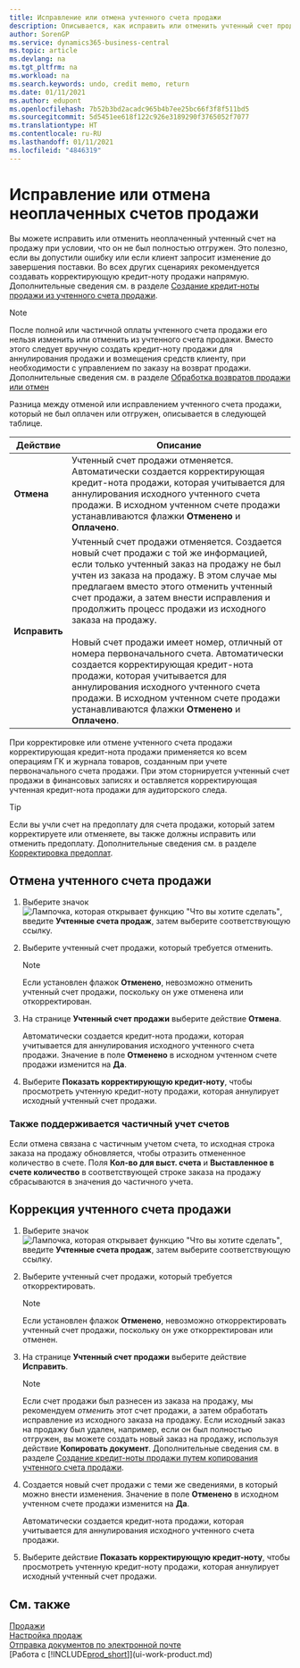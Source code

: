 ```yaml
---
title: Исправление или отмена учтенного счета продажи
description: Описывается, как исправить или отменить учтенный счет продажи и применить кредит-ноту продажи.
author: SorenGP
ms.service: dynamics365-business-central
ms.topic: article
ms.devlang: na
ms.tgt_pltfrm: na
ms.workload: na
ms.search.keywords: undo, credit memo, return
ms.date: 01/11/2021
ms.author: edupont
ms.openlocfilehash: 7b52b3bd2acadc965b4b7ee25bc66f3f8f511bd5
ms.sourcegitcommit: 5d5451ee618f122c926e3189290f3765052f7077
ms.translationtype: HT
ms.contentlocale: ru-RU
ms.lasthandoff: 01/11/2021
ms.locfileid: "4846319"
---
```

# <a name="correct-or-cancel-unpaid-sales-invoices"></a>Исправление или отмена неоплаченных счетов продажи

Вы можете исправить или отменить неоплаченный учтенный счет на продажу при условии, что он не был полностью отгружен. Это полезно, если вы допустили ошибку или если клиент запросит изменение до завершения поставки. Во всех других сценариях рекомендуется создавать корректирующую кредит-ноту продажи напрямую. Дополнительные сведения см. в разделе [Создание кредит-ноты продажи из учтенного счета продажи](sales-how-process-sales-returns-cancellations.md#to-create-a-sales-credit-memo-from-a-posted-sales-invoice).  

> [!NOTE]  
> После полной или частичной оплаты учтенного счета продажи его нельзя изменить или отменить из учтенного счета продажи. Вместо этого следует вручную создать кредит-ноту продажи для аннулирования продажи и возмещения средств клиенту, при необходимости с управлением по заказу на возврат продажи. Дополнительные сведения см. в разделе [Обработка возвратов продажи или отмен](sales-how-process-sales-returns-cancellations.md)

Разница между отменой или исправлением учтенного счета продажи, который не был оплачен или отгружен, описывается в следующей таблице.

| Действие | Описание |
| --- | --- |
| **Отмена** |Учтенный счет продажи отменяется. Автоматически создается корректирующая кредит-нота продажи, которая учитывается для аннулирования исходного учтенного счета продажи. В исходном учтенном счете продажи устанавливаются флажки **Отменено** и **Оплачено**. |
| **Исправить** |Учтенный счет продажи отменяется. Создается новый счет продажи с той же информацией, если только учтенный заказ на продажу не был учтен из заказа на продажу. В этом случае мы предлагаем вместо этого отменить учтенный счет продажи, а затем внести исправления и продолжить процесс продажи из исходного заказа на продажу. <br/><br/>Новый счет продажи имеет номер, отличный от номера первоначального счета. Автоматически создается корректирующая кредит-нота продажи, которая учитывается для аннулирования исходного учтенного счета продажи. В исходном учтенном счете продажи устанавливаются флажки **Отменено** и **Оплачено**. |

При корректировке или отмене учтенного счета продажи корректирующая кредит-нота продажи применяется ко всем операциям ГК и журнала товаров, созданным при учете первоначального счета продажи. При этом сторнируется учтенный счет продажи в финансовых записях и оставляется корректирующая учтенная кредит-нота продажи для аудиторского следа.  

> [!TIP]
> Если вы учли счет на предоплату для счета продажи, который затем корректируете или отменяете, вы также должны исправить или отменить предоплату. Дополнительные сведения см. в разделе [Корректировка предоплат](finance-how-to-correct-prepayments.md).

## <a name="to-cancel-a-posted-sales-invoice"></a>Отмена учтенного счета продажи

1. Выберите значок ![Лампочка, которая открывает функцию "Что вы хотите сделать"](media/ui-search/search_small.png "Что вы хотите сделать"), введите **Учтенные счета продаж**, затем выберите соответствующую ссылку.  
2. Выберите учтенный счет продажи, который требуется отменить.

    > [!NOTE]  
    >   Если установлен флажок **Отменено**, невозможно отменить учтенный счет продажи, поскольку он уже отменена или откорректирован.
3. На странице **Учтенный счет продажи** выберите действие **Отмена**.

    Автоматически создается кредит-нота продажи, которая учитывается для аннулирования исходного учтенного счета продажи. Значение в поле **Отменено** в исходном учтенном счете продажи изменится на **Да**.
4. Выберите **Показать корректирующую кредит-ноту**, чтобы просмотреть учтенную кредит-ноту продажи, которая аннулирует исходный учтенный счет продажи.

### <a name="partial-invoice-posting-also-supported"></a>Также поддерживается частичный учет счетов

Если отмена связана с частичным учетом счета, то исходная строка заказа на продажу обновляется, чтобы отразить отмененное количество в счете. Поля **Кол-во для выст. счета** и **Выставленное в счете количество** в соответствующей строке заказа на продажу сбрасываются в значения до частичного учета.

## <a name="to-correct-a-posted-sales-invoice"></a>Коррекция учтенного счета продажи

1. Выберите значок ![Лампочка, которая открывает функцию "Что вы хотите сделать"](media/ui-search/search_small.png "Что вы хотите сделать"), введите **Учтенные счета продаж**, затем выберите соответствующую ссылку.  
2. Выберите учтенный счет продажи, который требуется откорректировать.

    > [!NOTE]  
    >   Если установлен флажок **Отменено**, невозможно откорректировать учтенный счет продажи, поскольку он уже откорректирован или отменен.
3. На странице **Учтенный счет продажи** выберите действие **Исправить**.  

    > [!NOTE]
    > Если счет продажи был разнесен из заказа на продажу, мы рекомендуем *отменить* этот счет продажи, а затем обработать исправление из исходного заказа на продажу. Если исходный заказ на продажу был удален, например, если он был полностью отгружен, вы можете создать новый заказ на продажу, используя действие **Копировать документ**. Дополнительные сведения см. в разделе [Создание кредит-ноты продажи путем копирования учтенного счета продажи](sales-how-process-sales-returns-cancellations.md#to-create-a-sales-credit-memo-by-copying-a-posted-sales-invoice).
4. Создается новый счет продажи с теми же сведениями, в который можно внести изменения. Значение в поле **Отменено** в исходном учтенном счете продажи изменится на **Да**.

    Автоматически создается кредит-нота продажи, которая учитывается для аннулирования исходного учтенного счета продажи.
5. Выберите действие **Показать корректирующую кредит-ноту**, чтобы просмотреть учтенную кредит-ноту продажи, которая аннулирует исходный учтенный счет продажи.

## <a name="see-also"></a>См. также

[Продажи](sales-manage-sales.md)  
[Настройка продаж](sales-setup-sales.md)  
[Отправка документов по электронной почте](ui-how-send-documents-email.md)  
[Работа с [!INCLUDE[prod_short](includes/prod_short.md)]](ui-work-product.md)

